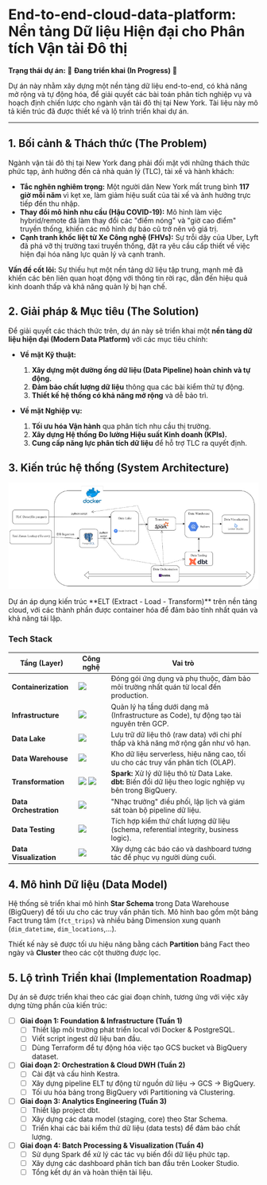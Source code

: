 # End-to-end-cloud-data-platform: Nền tảng Dữ liệu Hiện đại cho Phân tích Vận tải Đô thị

**Trạng thái dự án:** 🚧 **Đang triển khai (In Progress)** 🚧

Dự án này nhằm xây dựng một nền tảng dữ liệu end-to-end, có khả năng mở rộng và tự động hóa, để giải quyết các bài toán phân tích nghiệp vụ và hoạch định chiến lược cho ngành vận tải đô thị tại New York. Tài liệu này mô tả kiến trúc đã được thiết kế và lộ trình triển khai dự án.

---

## 1. Bối cảnh & Thách thức (The Problem)

Ngành vận tải đô thị tại New York đang phải đối mặt với những thách thức phức tạp, ảnh hưởng đến cả nhà quản lý (TLC), tài xế và hành khách:

*   **Tắc nghẽn nghiêm trọng:** Một người dân New York mất trung bình **117 giờ mỗi năm** vì kẹt xe, làm giảm hiệu suất của tài xế và ảnh hưởng trực tiếp đến thu nhập.
*   **Thay đổi mô hình nhu cầu (Hậu COVID-19):** Mô hình làm việc hybrid/remote đã làm thay đổi các "điểm nóng" và "giờ cao điểm" truyền thống, khiến các mô hình dự báo cũ trở nên vô giá trị.
*   **Cạnh tranh khốc liệt từ Xe Công nghệ (FHVs):** Sự trỗi dậy của Uber, Lyft đã phá vỡ thị trường taxi truyền thống, đặt ra yêu cầu cấp thiết về việc hiện đại hóa năng lực quản lý và cạnh tranh.

**Vấn đề cốt lõi:** Sự thiếu hụt một nền tảng dữ liệu tập trung, mạnh mẽ đã khiến các bên liên quan hoạt động với thông tin rời rạc, dẫn đến hiệu quả kinh doanh thấp và khả năng quản lý bị hạn chế.

## 2. Giải pháp & Mục tiêu (The Solution)

Để giải quyết các thách thức trên, dự án này sẽ triển khai một **nền tảng dữ liệu hiện đại (Modern Data Platform)** với các mục tiêu chính:

*   **Về mặt Kỹ thuật:**
    1.  **Xây dựng một đường ống dữ liệu (Data Pipeline) hoàn chỉnh và tự động.**
    2.  **Đảm bảo chất lượng dữ liệu** thông qua các bài kiểm thử tự động.
    3.  **Thiết kế hệ thống có khả năng mở rộng** và dễ bảo trì.

*   **Về mặt Nghiệp vụ:**
    1.  **Tối ưu hóa Vận hành** qua phân tích nhu cầu thị trường.
    2.  **Xây dựng Hệ thống Đo lường Hiệu suất Kinh doanh (KPIs).**
    3.  **Cung cấp năng lực phân tích dữ liệu** để hỗ trợ TLC ra quyết định.

## 3. Kiến trúc hệ thống (System Architecture)
<p align="center">
  <img src="https://github.com/caogiathinh/End-to-End-Cloud-Data-Platform/blob/main/images/DataArchitecture.png" alt="Sơ đồ kiến-trúc" width="800">
</p>
Dự án áp dụng kiến trúc **ELT (Extract - Load - Transform)** trên nền tảng cloud, với các thành phần được container hóa để đảm bảo tính nhất quán và khả năng tái lập.


### Tech Stack

| Tầng (Layer)          | Công nghệ                                                               | Vai trò                                                                                                    |
| --------------------- | ----------------------------------------------------------------------- | --------------------------------------------------------------------------------------------------------- |
| **Containerization**  | <img src="https://img.shields.io/badge/Docker-2496ED?logo=docker" />    | Đóng gói ứng dụng và phụ thuộc, đảm bảo môi trường nhất quán từ local đến production.                     |
| **Infrastructure**    | <img src="https://img.shields.io/badge/Terraform-7B42BC?logo=terraform" /> | Quản lý hạ tầng dưới dạng mã (Infrastructure as Code), tự động tạo tài nguyên trên GCP.                  |
| **Data Lake**         | <img src="https://img.shields.io/badge/Google_Cloud_Storage-4285F4?logo=google-cloud" /> | Lưu trữ dữ liệu thô (raw data) với chi phí thấp và khả năng mở rộng gần như vô hạn.                       |
| **Data Warehouse**    | <img src="https://img.shields.io/badge/Google_BigQuery-669DF6?logo=google-bigquery" /> | Kho dữ liệu serverless, hiệu năng cao, tối ưu cho các truy vấn phân tích (OLAP).                           |
| **Transformation**    | <img src="https://img.shields.io/badge/Apache_Spark-E25A1C?logo=apache-spark" /> <img src="https://img.shields.io/badge/dbt-FF694B?logo=dbt" /> | **Spark:** Xử lý dữ liệu thô từ Data Lake. <br/> **dbt:** Biến đổi dữ liệu theo logic nghiệp vụ bên trong BigQuery. |
| **Data Orchestration**| <img src="https://img.shields.io/badge/Kestra-E157F8" />                 | "Nhạc trưởng" điều phối, lập lịch và giám sát toàn bộ pipeline dữ liệu.                                   |
| **Data Testing**      | <img src="https://img.shields.io/badge/dbt-FF694B?logo=dbt" />           | Tích hợp kiểm thử chất lượng dữ liệu (schema, referential integrity, business logic).                     |
| **Data Visualization**| <img src="https://img.shields.io/badge/Looker_Studio-4285F4?logo=looker" /> | Xây dựng các báo cáo và dashboard tương tác để phục vụ người dùng cuối.                                    |

## 4. Mô hình Dữ liệu (Data Model)

Hệ thống sẽ triển khai mô hình **Star Schema** trong Data Warehouse (BigQuery) để tối ưu cho các truy vấn phân tích. Mô hình bao gồm một bảng Fact trung tâm (`fct_trips`) và nhiều bảng Dimension xung quanh (`dim_datetime`, `dim_locations`,...).

Thiết kế này sẽ được tối ưu hiệu năng bằng cách **Partition** bảng Fact theo ngày và **Cluster** theo các cột thường được lọc.

## 5. Lộ trình Triển khai (Implementation Roadmap)

Dự án sẽ được triển khai theo các giai đoạn chính, tương ứng với việc xây dựng từng phần của kiến trúc:

*   [ ] **Giai đoạn 1: Foundation & Infrastructure (Tuần 1)**
    *   [ ] Thiết lập môi trường phát triển local với Docker & PostgreSQL.
    *   [ ] Viết script ingest dữ liệu ban đầu.
    *   [ ] Dùng Terraform để tự động hóa việc tạo GCS bucket và BigQuery dataset.

*   [ ] **Giai đoạn 2: Orchestration & Cloud DWH (Tuần 2)**
    *   [ ] Cài đặt và cấu hình Kestra.
    *   [ ] Xây dựng pipeline ELT tự động từ nguồn dữ liệu -> GCS -> BigQuery.
    *   [ ] Tối ưu hóa bảng trong BigQuery với Partitioning và Clustering.

*   [ ] **Giai đoạn 3: Analytics Engineering (Tuần 3)**
    *   [ ] Thiết lập project dbt.
    *   [ ] Xây dựng các data model (staging, core) theo Star Schema.
    *   [ ] Triển khai các bài kiểm thử dữ liệu (data tests) để đảm bảo chất lượng.

*   [ ] **Giai đoạn 4: Batch Processing & Visualization (Tuần 4)**
    *   [ ] Sử dụng Spark để xử lý các tác vụ biến đổi dữ liệu phức tạp.
    *   [ ] Xây dựng các dashboard phân tích ban đầu trên Looker Studio.
    *   [ ] Tổng kết dự án và hoàn thiện tài liệu.
